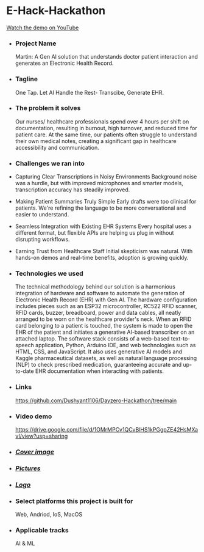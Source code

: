 # E-Hack-Hackathon

[Watch the demo on YouTube](https://youtu.be/UcphBYfopvs)


- ### Project Name
  Martin: A Gen AI solution that understands doctor patient interaction and generates an Electronic Health Record.


- ### Tagline
  One Tap. Let AI Handle the Rest- Transcibe, Generate EHR.


- ### The problem it solves
  Our nurses/ healthcare professionals spend over 4 hours per shift on documentation, resulting in burnout, high turnover, and reduced time for patient care. At the same time, our patients often struggle to understand their own medical notes, creating a significant gap in healthcare accessibility and communication.


- ### Challenges we ran into
- Capturing Clear Transcriptions in Noisy Environments
Background noise was a hurdle, but with improved microphones and smarter models, transcription accuracy has steadily improved.

- Making Patient Summaries Truly Simple
Early drafts were too clinical for patients. We're refining the language to be more conversational and easier to understand.

- Seamless Integration with Existing EHR Systems
Every hospital uses a different format, but flexible APIs are helping us plug in without disrupting workflows.

- Earning Trust from Healthcare Staff
Initial skepticism was natural. With hands-on demos and real-time benefits, adoption is growing quickly.


- ### Technologies we used
  The technical methodology behind our solution is a harmonious integration of hardware and software to automate the generation of Electronic Health Record (EHR) with Gen AI. The hardware configuration includes pieces such as an ESP32 microcontroller, RC522 RFID scanner, RFID cards, buzzer, breadboard, power and data cables, all neatly arranged to be worn on the healthcare provider's neck. When an RFID card belonging to a patient is touched, the system is made to open the EHR of the patient and initiates a generative AI-based transcriber on an attached laptop. The software stack consists of a web-based text-to-speech application, Python, Arduino IDE, and web technologies such as HTML, CSS, and JavaScript. It also uses generative AI models and Kaggle pharmaceutical datasets, as well as natural language processing (NLP) to check prescribed medication, guaranteeing accurate and up-to-date EHR documentation when interacting with patients.


- ### Links
  https://github.com/Dushyant1106/Dayzero-Hackathon/tree/main

  
- ### Video demo
  https://drive.google.com/file/d/1OMrMPCv1QCvBlHS1kPGgpZE42HsMXavI/view?usp=sharing

  
- ### [*Cover image*](./Coverimage.pdf)

  
- ### [*Pictures*](./Pictures.pdf)

  
- ### [*Logo*](./Logo.pdf)

  
- ### Select platforms this project is built for
  Web, Andriod, IoS, MacOS

  
- ### Applicable tracks
  AI & ML
